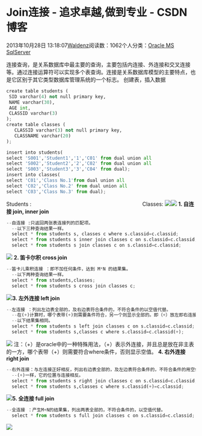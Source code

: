 
# Join连接 - 追求卓越,做到专业 - CSDN博客


2013年10月28日 13:18:07[Waldenz](https://me.csdn.net/enter89)阅读数：1062个人分类：[Oracle																](https://blog.csdn.net/enter89/article/category/1078928)[MS SqlServer																](https://blog.csdn.net/enter89/article/category/758258)[
							](https://blog.csdn.net/enter89/article/category/1078928)


连接查询，是关系数据库中最主要的查询，主要包括内连接、外连接和交叉连接等。通过连接运算符可以实现多个表查询。连接是关系数据库模型的主要特点，也是它区别于其它类型数据库管理系统的一个标志。
创建表，插入数据
```python
create table students (
 SID varchar(4) not null primary key,
 NAME varchar(30),
 AGE int,
 CLASSID varchar(3)
);
create table classes (
   CLASSID varchar(3) not null primary key,
   CLASSNAME varchar(20)
);
```

```python
insert into students(   
select 'S001','Student1','1','C01' from dual union all  
select 'S002','Student2','2','C02' from dual union all  
select 'S003','Student3','3','C04' from dual);
insert into classes(  
select 'C01','Class No.1'from dual union all  
select 'C02','Class No.2' from dual union all  
select 'C03','Class No.3' from dual);
```
Students :                                                                           Classes:
![](https://img-blog.csdn.net/20131028113646921?watermark/2/text/aHR0cDovL2Jsb2cuY3Nkbi5uZXQvZW50ZXI4OQ==/font/5a6L5L2T/fontsize/400/fill/I0JBQkFCMA==/dissolve/70/gravity/Center)![](https://img-blog.csdn.net/20131028113654781?watermark/2/text/aHR0cDovL2Jsb2cuY3Nkbi5uZXQvZW50ZXI4OQ==/font/5a6L5L2T/fontsize/400/fill/I0JBQkFCMA==/dissolve/70/gravity/Center)
**1. 自连接 join, inner join**

```python
--自连接 :只返回两张表连接列的匹配项。
  --以下三种查询结果一样。
  select * from students s, classes c where s.classid=c.classid; 
  select * from students s inner join classes c on s.classid=c.classid;
  select * from students s join classes c on s.classid=c.classid;
```
![](https://img-blog.csdn.net/20131028110617421?watermark/2/text/aHR0cDovL2Jsb2cuY3Nkbi5uZXQvZW50ZXI4OQ==/font/5a6L5L2T/fontsize/400/fill/I0JBQkFCMA==/dissolve/70/gravity/Center)
**2. 笛卡尔积 cross join**

```python
--笛卡儿乘积连接 ：即不加任何条件，达到 M*N 的结果集。
  --以下两种查询结果一样。
  select * from students,classes;
  select * from students s cross join classes c;
```
![](https://img-blog.csdn.net/20131028111527406)**3. 左外连接 left join**

```python
--左连接 ：列出左边表全部的，及右边表符合条件的，不符合条件的以空值代替。
  --在(+)计算时，哪个表带(+)则需要条件符合，另一个则显示全部的。即（+）放左即右连接，放右即左连接。
  --以下结果集相同。
  select * from students s left join classes c on s.classid=c.classid;
  select * from students s,classes c where s.classid=c.classid(+);
```
![](https://img-blog.csdn.net/20131028112248718)
注：（+）是oracle中的一种特殊用法，（+）表示外连接，并且总是放在非主表的一方，哪个表带（+）则需要符合where条件，否则显示空值。
**4. 右外连接 right join**

```python
--右外连接：与左连接正好相反，列出右边表全部的，及左边表符合条件的，不符合条件的用空值替代。
  --(+)一样，它的位置与连接相反。
  select * from students s right join classes c on s.classid=c.classid;
  select * from students s,classes c where s.classid(+)=c.classid;
```
![](https://img-blog.csdn.net/20131028112810687)**5. 全连接 full join**

```python
--全连接 ：产生M+N的结果集，列出两表全部的，不符合条件的，以空值代替。
  select * from students s full join classes c on s.classid=c.classid;
```
![](https://img-blog.csdn.net/20131028113258234)


